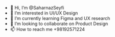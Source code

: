 - 👋 Hi, I’m @SaharnazSeyfi
- 👀 I’m interested in UI/UX Design
- 🌱 I’m currently learning Figma and UX research
- 💞️ I’m looking to collaborate on Product Design
- 📫 How to reach me +98192571224

<!---
SaharnazSeyfi/SaharnazSeyfi is a ✨ special ✨ repository because its `README.md` (this file) appears on your GitHub profile.
You can click the Preview link to take a look at your changes.
--->
